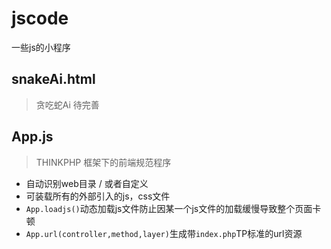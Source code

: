 # jscode
一些js的小程序
## snakeAi.html
> 贪吃蛇Ai  待完善

## App.js
> THINKPHP 框架下的前端规范程序

- 自动识别web目录 / 或者自定义
- 可装载所有的外部引入的js，css文件
- ```App.loadjs()```动态加载js文件防止因某一个js文件的加载缓慢导致整个页面卡顿
- ```App.url(controller,method,layer)```生成带```index.php```TP标准的url资源